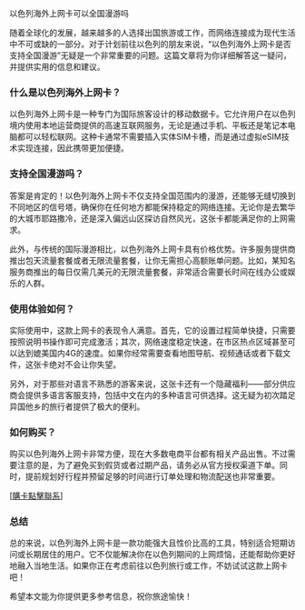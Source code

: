 以色列海外上网卡可以全国漫游吗  

随着全球化的发展，越来越多的人选择出国旅游或工作，而网络连接成为现代生活中不可或缺的一部分。对于计划前往以色列的朋友来说，“以色列海外上网卡是否支持全国漫游”无疑是一个非常重要的问题。这篇文章将为你详细解答这一疑问，并提供实用的信息和建议。  

### 什么是以色列海外上网卡？  

以色列海外上网卡是一种专门为国际旅客设计的移动数据卡。它允许用户在以色列境内使用本地运营商提供的高速互联网服务，无论是通过手机、平板还是笔记本电脑都可以轻松联网。这种卡通常不需要插入实体SIM卡槽，而是通过虚拟eSIM技术实现连接，因此携带更加便捷。  

### 支持全国漫游吗？  

答案是肯定的！以色列海外上网卡不仅支持全国范围内的漫游，还能够无缝切换到不同地区的信号塔，确保你在任何地方都能保持稳定的网络连接。无论你是去繁华的大城市耶路撒冷，还是深入偏远山区探访自然风光，这张卡都能满足你的上网需求。  

此外，与传统的国际漫游相比，以色列海外上网卡具有价格优势。许多服务提供商推出包天流量套餐或者无限流量套餐，让你无需担心高额账单问题。比如，某知名服务商推出的每日仅需几美元的无限流量套餐，非常适合需要长时间在线办公或娱乐的人群。  

### 使用体验如何？  

实际使用中，这款上网卡的表现令人满意。首先，它的设置过程简单快捷，只需要按照说明书操作即可完成激活；其次，网络速度稳定快速，在市区热点区域甚至可以达到媲美国内4G的速度。如果你经常需要查看地图导航、视频通话或者下载文件，这张卡绝对不会让你失望。  

另外，对于那些对语言不熟悉的游客来说，这张卡还有一个隐藏福利——部分供应商会提供多语言客服支持，包括中文在内的多种语言可供选择。这无疑为初次踏足异国他乡的旅行者提供了极大的便利。  

### 如何购买？  

购买以色列海外上网卡非常方便，现在大多数电商平台都有相关产品出售。不过需要注意的是，为了避免买到假货或者过期产品，请务必从官方授权渠道下单。同时，提前规划好行程并预留足够的时间进行订单处理和物流配送也非常重要。  

[[購卡點擊聯系](https://t.me/s/esim1088)]  

### 总结  

总的来说，以色列海外上网卡是一款功能强大且性价比高的工具，特别适合短期访问或长期居住的用户。它不仅能解决你在以色列期间的上网烦恼，还能帮助你更好地融入当地生活。如果你正在考虑前往以色列旅行或工作，不妨试试这款上网卡吧！  

希望本文能为你提供更多参考信息，祝你旅途愉快！